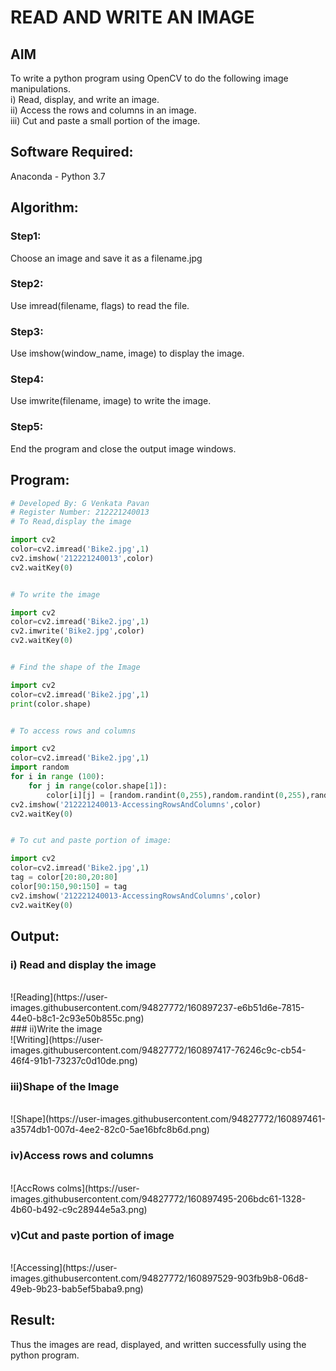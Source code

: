 # READ AND WRITE AN IMAGE
## AIM
To write a python program using OpenCV to do the following image manipulations.<br>
i) Read, display, and write an image.<br>
ii) Access the rows and columns in an image.<br>
iii) Cut and paste a small portion of the image.<br>

## Software Required:
Anaconda - Python 3.7
## Algorithm:
### Step1:
Choose an image and save it as a filename.jpg
### Step2:
Use imread(filename, flags) to read the file.
### Step3:
Use imshow(window_name, image) to display the image.
### Step4:
Use imwrite(filename, image) to write the image.
### Step5:
End the program and close the output image windows.
## Program:
```python
# Developed By: G Venkata Pavan
# Register Number: 212221240013
# To Read,display the image

import cv2
color=cv2.imread('Bike2.jpg',1)
cv2.imshow('212221240013',color)
cv2.waitKey(0)


# To write the image

import cv2
color=cv2.imread('Bike2.jpg',1)
cv2.imwrite('Bike2.jpg',color)
cv2.waitKey(0)


# Find the shape of the Image

import cv2
color=cv2.imread('Bike2.jpg',1)
print(color.shape)


# To access rows and columns

import cv2
color=cv2.imread('Bike2.jpg',1)
import random
for i in range (100):
    for j in range(color.shape[1]):
        color[i][j] = [random.randint(0,255),random.randint(0,255),random.randint(0,255)]
cv2.imshow('212221240013-AccessingRowsAndColumns',color)
cv2.waitKey(0)


# To cut and paste portion of image:

import cv2
color=cv2.imread('Bike2.jpg',1)
tag = color[20:80,20:80]
color[90:150,90:150] = tag
cv2.imshow('212221240013-AccessingRowsAndColumns',color)
cv2.waitKey(0)

```
## Output:

### i) Read and display the image
<br>
![Reading](https://user-images.githubusercontent.com/94827772/160897237-e6b51d6e-7815-44e0-b8c1-2c93e50b855c.png)
<br>
### ii)Write the image
<br>
![Writing](https://user-images.githubusercontent.com/94827772/160897417-76246c9c-cb54-46f4-91b1-73237c0d10de.png)

<br>

### iii)Shape of the Image
<br>
![Shape](https://user-images.githubusercontent.com/94827772/160897461-a3574db1-007d-4ee2-82c0-5ae16bfc8b6d.png)

<br>


### iv)Access rows and columns
<br>
![AccRows colms](https://user-images.githubusercontent.com/94827772/160897495-206bdc61-1328-4b60-b492-c9c28944e5a3.png)

<br>


### v)Cut and paste portion of image
<br>
![Accessing](https://user-images.githubusercontent.com/94827772/160897529-903fb9b8-06d8-49eb-9b23-bab5ef5baba9.png)

<br>

## Result:
Thus the images are read, displayed, and written successfully using the python program.


